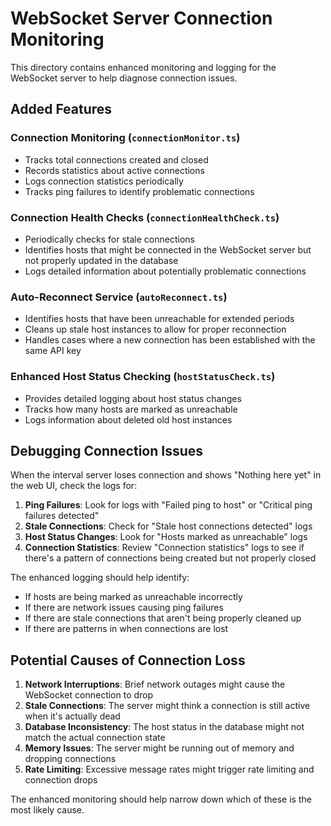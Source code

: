 # WebSocket Server Connection Monitoring

This directory contains enhanced monitoring and logging for the WebSocket server to help diagnose connection issues.

## Added Features

### Connection Monitoring (`connectionMonitor.ts`)
- Tracks total connections created and closed
- Records statistics about active connections
- Logs connection statistics periodically
- Tracks ping failures to identify problematic connections

### Connection Health Checks (`connectionHealthCheck.ts`)
- Periodically checks for stale connections
- Identifies hosts that might be connected in the WebSocket server but not properly updated in the database
- Logs detailed information about potentially problematic connections

### Auto-Reconnect Service (`autoReconnect.ts`)
- Identifies hosts that have been unreachable for extended periods
- Cleans up stale host instances to allow for proper reconnection
- Handles cases where a new connection has been established with the same API key

### Enhanced Host Status Checking (`hostStatusCheck.ts`)
- Provides detailed logging about host status changes
- Tracks how many hosts are marked as unreachable
- Logs information about deleted old host instances

## Debugging Connection Issues

When the interval server loses connection and shows "Nothing here yet" in the web UI, check the logs for:

1. **Ping Failures**: Look for logs with "Failed ping to host" or "Critical ping failures detected"
2. **Stale Connections**: Check for "Stale host connections detected" logs
3. **Host Status Changes**: Look for "Hosts marked as unreachable" logs
4. **Connection Statistics**: Review "Connection statistics" logs to see if there's a pattern of connections being created but not properly closed

The enhanced logging should help identify:
- If hosts are being marked as unreachable incorrectly
- If there are network issues causing ping failures
- If there are stale connections that aren't being properly cleaned up
- If there are patterns in when connections are lost

## Potential Causes of Connection Loss

1. **Network Interruptions**: Brief network outages might cause the WebSocket connection to drop
2. **Stale Connections**: The server might think a connection is still active when it's actually dead
3. **Database Inconsistency**: The host status in the database might not match the actual connection state
4. **Memory Issues**: The server might be running out of memory and dropping connections
5. **Rate Limiting**: Excessive message rates might trigger rate limiting and connection drops

The enhanced monitoring should help narrow down which of these is the most likely cause.

